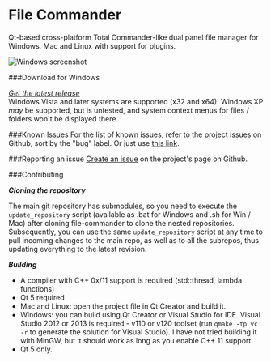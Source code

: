 File Commander
==============

   Qt-based cross-platform Total Commander-like dual panel file manager for Windows, Mac and Linux with support for plugins.

![Windows screenshot](/../gh-pages/screenshots/Windows/Clip.jpg?raw=true)

###Download for Windows

*<a href="https://github.com/VioletGiraffe/file-commander/releases/latest">Get the latest release</a>*    
Windows Vista and later systems are supported (x32 and x64). Windows XP _may_ be supported, but is untested, and system context menus for files / folders won't be displayed there.

###Known Issues
For the list of known issues, refer to the project issues on Github, sort by the "bug" label. Or just use <a href="https://github.com/VioletGiraffe/file-commander/labels/bug">this link</a>.

###Reporting an issue
<a href="https://github.com/VioletGiraffe/file-commander/issues/new">Create an issue</a> on the project's page on Github.

###Contributing

***Cloning the repository***

   The main git repository has submodules, so you need to execute the `update_repository` script (available as .bat for Windows and .sh for Win / Mac) after cloning file-commander to clone the nested repositories. Subsequently, you can use the same `update_repository` script at any time to pull incoming changes to the main repo, as well as to all the subrepos, thus updating everything to the latest revision.

***Building***

* A compiler with C++ 0x/11 support is required (std::thread, lambda functions)
* Qt 5 required
* Mac and Linux: open the project file in Qt Creator and build it.
* Windows: you can build using Qt Creator or Visual Studio for IDE. Visual Studio 2012 or 2013 is required - v110 or v120 toolset (run `qmake -tp vc -r` to generate the solution for Visual Studio). I have not tried building it with MinGW, but it should work as long as you enable C++ 11 support.
* Qt 5 only.
